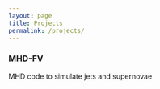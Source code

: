 ```yaml
---
layout: page
title: Projects
permalink: /projects/
---
```



### MHD-FV

MHD code to simulate jets and supernovae


